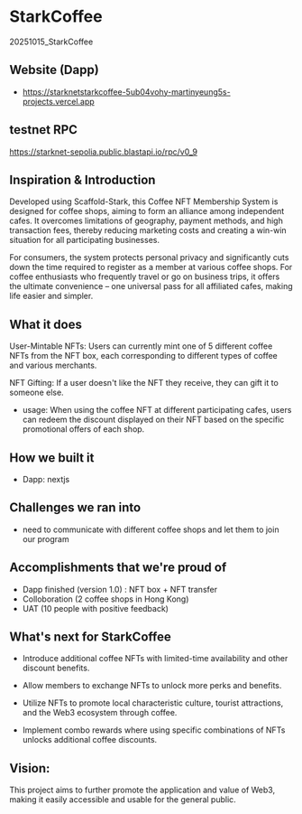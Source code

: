# StarkCoffee
20251015_StarkCoffee

## Website (Dapp)
* https://starknetstarkcoffee-5ub04vohy-martinyeung5s-projects.vercel.app

## testnet RPC
https://starknet-sepolia.public.blastapi.io/rpc/v0_9


## Inspiration & Introduction
Developed using Scaffold-Stark, this Coffee NFT Membership System is designed for coffee shops, aiming to form an alliance among independent cafes. It overcomes limitations of geography, payment methods, and high transaction fees, thereby reducing marketing costs and creating a win-win situation for all participating businesses.

For consumers, the system protects personal privacy and significantly cuts down the time required to register as a member at various coffee shops. For coffee enthusiasts who frequently travel or go on business trips, it offers the ultimate convenience – one universal pass for all affiliated cafes, making life easier and simpler.

## What it does
User-Mintable NFTs: Users can currently mint one of 5 different coffee NFTs from the NFT box, each corresponding to different types of coffee and various merchants.

NFT Gifting: If a user doesn't like the NFT they receive, they can gift it to someone else.

* usage:
When using the coffee NFT at different participating cafes, users can redeem the discount displayed on their NFT based on the specific promotional offers of each shop.

## How we built it
* Dapp: nextjs

## Challenges we ran into
* need to communicate with different coffee shops and let them to join our program

## Accomplishments that we're proud of
* Dapp finished (version 1.0) : NFT box + NFT transfer
* Colloboration (2 coffee shops in Hong Kong)
* UAT (10 people with positive feedback)

## What's next for StarkCoffee
* Introduce additional coffee NFTs with limited-time availability and other discount benefits.

* Allow members to exchange NFTs to unlock more perks and benefits.

* Utilize NFTs to promote local characteristic culture, tourist attractions, and the Web3 ecosystem through coffee.

* Implement combo rewards where using specific combinations of NFTs unlocks additional coffee discounts.

## Vision:

This project aims to further promote the application and value of Web3, making it easily accessible and usable for the general public.
